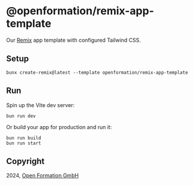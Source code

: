 # @openformation/remix-app-template

Our [Remix](https://remix.run) app template with configured Tailwind CSS.

## Setup

```shellscript
bunx create-remix@latest --template openformation/remix-app-template
```

## Run

Spin up the Vite dev server:

```shellscript
bun run dev
```

Or build your app for production and run it:

```shellscript
bun run build
bun run start
```

## Copyright

2024, [Open Formation GmbH](https://openformation.io)
